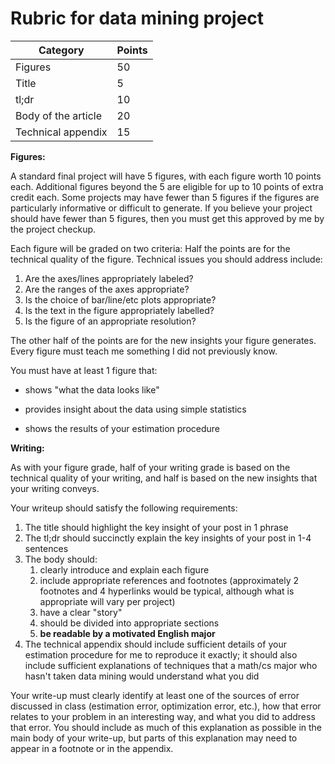 # Rubric for data mining project

| Category              | Points  | 
| --------------------- | ------- |
| Figures               | 50      |
| Title                 | 5       |
| tl;dr                 | 10      |
| Body of the article   | 20      | 
| Technical appendix    | 15      |

**Figures:**

A standard final project will have 5 figures, with each figure worth 10 points each.
Additional figures beyond the 5 are eligible for up to 10 points of extra credit each.
Some projects may have fewer than 5 figures if the figures are particularly informative or difficult to generate.
If you believe your project should have fewer than 5 figures, 
then you must get this approved by me by the project checkup.

Each figure will be graded on two criteria:
Half the points are for the technical quality of the figure.
Technical issues you should address include:

1. Are the axes/lines appropriately labeled?
1. Are the ranges of the axes appropriate?
1. Is the choice of bar/line/etc plots appropriate?
1. Is the text in the figure appropriately labelled?
1. Is the figure of an appropriate resolution?

The other half of the points are for the new insights your figure generates.
Every figure must teach me something I did not previously know.

You must have at least 1 figure that:

* shows "what the data looks like"

* provides insight about the data using simple statistics

* shows the results of your estimation procedure

**Writing:**

As with your figure grade, half of your writing grade is based on the technical quality of your writing, and half is based on the new insights that your writing conveys.

Your writeup should satisfy the following requirements:

1. The title should highlight the key insight of your post in 1 phrase
1. The tl;dr should succinctly explain the key insights of your post in 1-4 sentences
1. The body should:
    1. clearly introduce and explain each figure
    1. include appropriate references and footnotes (approximately 2 footnotes and 4 hyperlinks would be typical, although what is appropriate will vary per project)
    1. have a clear "story"
    1. should be divided into appropriate sections
    1. **be readable by a motivated English major**
1. The technical appendix should include sufficient details of your estimation procedure for me to reproduce it exactly; it should also include sufficient explanations of techniques that a math/cs major who hasn't taken data mining would understand what you did

Your write-up must clearly identify at least one of the sources of error discussed in class (estimation error, optimization error, etc.), how that error relates to your problem in an interesting way, and what you did to address that error.
You should include as much of this explanation as possible in the main body of your write-up, 
but parts of this explanation may need to appear in a footnote or in the appendix.
